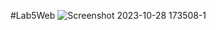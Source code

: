 #Lab5Web
![Screenshot 2023-10-28 173508-1](https://github.com/Hafizfaturrohman/Lab5Web/assets/115616365/a3e81021-b8c7-4489-a6a3-65d2598555b0)
 
 
 
